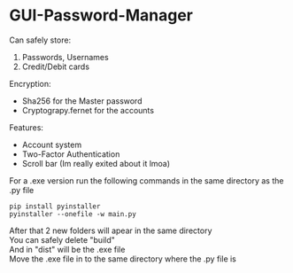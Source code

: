 # GUI-Password-Manager

Can safely store:
  1. Passwords, Usernames
  2. Credit/Debit cards

Encryption:
  * Sha256 for the Master password
  * Cryptograpy.fernet for the accounts

Features:
  * Account system
  * Two-Factor Authentication
  * Scroll bar (Im really exited about it lmoa)

For a .exe version run the following commands in the same directory as the .py file  
```
pip install pyinstaller
pyinstaller --onefile -w main.py
```
After that 2 new folders will apear in the same directory  
You can safely delete "build"   
And in "dist" will be the .exe file  
Move the .exe file in to the same directory where the .py file is
